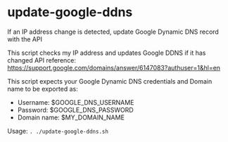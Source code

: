 # update-google-ddns
If an IP address change is detected, update Google Dynamic DNS record with the API

This script checks my IP address and updates Google DDNS if it has changed
API reference: https://support.google.com/domains/answer/6147083?authuser=1&hl=en

This script expects your Google Dynamic DNS credentials and Domain name to be exported as:
  - Username: $GOOGLE_DNS_USERNAME
  - Password: $GOOGLE_DNS_PASSWORD
  - Domain name: $MY_DOMAIN_NAME

Usage:
```. ./update-google-ddns.sh```

